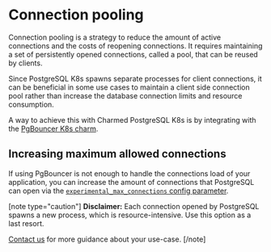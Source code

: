 # Connection pooling 

Connection pooling is a strategy to reduce the amount of active connections and the costs of reopening connections. It requires maintaining a set of persistently opened connections, called a pool, that can be reused by clients.

Since PostgreSQL K8s spawns separate processes for client connections, it can be beneficial in some use cases to maintain a client side connection pool rather than increase the database connection limits and resource consumption. 

A way to achieve this with Charmed PostgreSQL K8s is by integrating with the [PgBouncer K8s charm](https://charmhub.io/pgbouncer-k8s).	

## Increasing maximum allowed connections

If using PgBouncer is not enough to handle the connections load of your application, you can increase the amount of connections that PostgreSQL can open via the [`experimental_max_connections` config parameter](https://charmhub.io/postgresql-k8s/configurations#experimental_max_connections). 

[note type="caution"]
**Disclaimer:** Each connection opened by PostgreSQL spawns a new process, which is resource-intensive. Use this option as a last resort.

[Contact us](/t/11852) for more guidance about your use-case.
[/note]